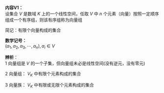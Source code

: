 **内容V1：**  
设集合 $V$ 是数域 $K$ 上的一个线性空间，任取 $V$ 中 $n$ 个元素（向量）按照一定顺序组成一个有序组，则该有序组称为向量组  
  
简记：有限个向量构成的集合  
  
**数学记号：**  
 $(\alpha_1,\alpha_2,\alpha_3,  
\cdots,\alpha_n),\alpha_i\in V$  
  
**辨析**：  
1 向量组是 $V$ 的一个子集，但向量组未必是线性空间(没有逆元，没有零元)  
  
2 向量组： $V_K$ 中有限个元素构成的集合  
  
3 向量族： $V_K$ 中有限或无限个元素构成的集合  
